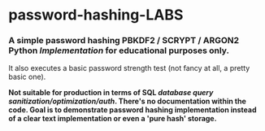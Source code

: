 # password-hashing-LABS

### A simple password hashing PBKDF2 / SCRYPT / ARGON2 Python _Implementation_ for educational purposes only.


It also executes a basic password strength test (not fancy at all, a pretty basic one).


**Not suitable for production in terms of SQL _database query sanitization/optimization/auth_. There's no documentation within the code. Goal is to demonstrate password hashing implementation instead
of a clear text implementation or even a 'pure hash' storage.**
